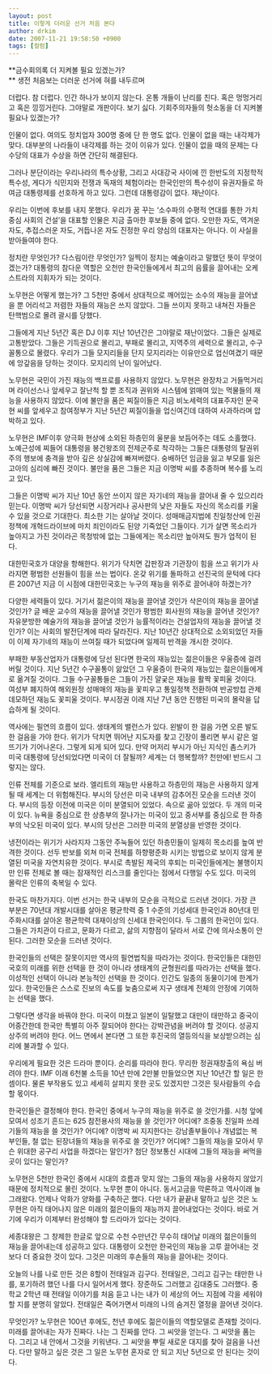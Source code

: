 ```yaml
---
layout: post
title: 이렇게 더러운 선거 처음 본다
author: drkim
date: 2007-11-21 19:58:50 +0900
tags: [컬럼]
---
```

**금수회의록 더 지켜볼 필요 있겠는가?  
** 생전 처음보는 더러운 선거에 혀를 내두르며 

더럽다. 참 더럽다. 인간 하나가 보이지 않는다. 온통 개들이 난리를 친다. 혹은 멍멍거리고 혹은 낑낑거린다. 그야말로 개판이다. 보기 싫다. 기회주의자들의 헛소동을 더 지켜볼 필요나 있겠는가? 

인물이 없다. 여의도 정치업자 300명 중에 단 한 명도 없다. 인물이 없을 때는 내각제가 맞다. 대부분의 나라들이 내각제를 하는 것이 이유가 있다. 인물이 없을 때의 문제는 다수당의 대표가 수상을 하면 간단히 해결된다. 

그러나 분단이라는 우리나라의 특수상황, 그리고 사대강국 사이에 낀 한반도의 지정학적 특수성, 게다가 식민지와 전쟁과 독재의 체험이라는 한국인만의 특수성이 유권자들로 하여금 대통령제를 선호하게 하고 있다. 그런데 대통령감이 없다. 재난이다.

우리는 이번에 후보를 내지 못했다. 우리가 꿈 꾸는 ‘소수파의 수평적 연대를 통한 가치중심 사회의 건설’을 대표할 인물은 지금 출마한 후보들 중에 없다. 오만한 자도, 역겨운 자도, 추접스러운 자도, 거듭나온 자도 진정한 우리 양심의 대표자는 아니다. 이 사실을 받아들여야 한다. 

정치란 무엇인가? 다스림이란 무엇인가? 일찍이 정치는 예술이라고 말했던 뜻이 무엇이겠는가? 대통령의 참다운 역할은 오천만 한국인들에게서 최고의 음률을 끌어내는 오케스트라의 지휘자가 되는 것이다. 

노무현은 어떻게 했는가? 그 5천만 중에서 상대적으로 깨어있는 소수의 재능을 끌어냈을 뿐 어리석고 저렴한 자들의 재능은 쓰지 않았다. 그들 쓰이지 못하고 내쳐진 자들은 탄핵범으로 몰려 괄시를 당했다. 

그들에게 지난 5년간 혹은 DJ 이후 지난 10년간은 그야말로 재난이었다. 그들은 실제로 고통받았다. 그들은 기득권으로 몰리고, 부패로 몰리고, 지역주의 세력으로 몰리고, 수구꼴통으로 몰렸다. 우리가 그들 모지리들을 단지 모지리라는 이유만으로 업신여겼기 때문에 앙갚음을 당하는 것이다. 모지리의 난이 일어났다. 

노무현은 국민이 가진 재능의 백프로를 사용하지 않았다. 노무현은 완장차고 거들먹거리며 라이선스나 앞세우고 잘난척 할 뿐 조직과 권위와 시스템에 얽매여 있는 먹물들의 재능을 사용하지 않았다. 이에 불만을 품은 찌질이들은 지금 비노세력의 대표주자인 문국현 씨를 앞세우고 참여정부가 지난 5년간 찌질이들을 업신여긴데 대하여 사과하라며 압박하고 있다. 

노무현은 IMF이후 양극화 현상에 소외된 하층민의 울분을 보듬어주는 데도 소홀했다. 노예근성에 찌들어 대통령을 봉건왕조의 전제군주로 착각하는 그들은 대통령의 탈권위주의 행보에 충격을 받아 깊은 상실감에 빠져버렸다. 숭배하던 임금을 잃고 부모를 잃은 고아의 심리에 빠진 것이다. 불만을 품은 그들은 지금 이명박 씨를 추종하며 복수를 노리고 있다. 

그들은 이명박 씨가 지난 10년 동안 쓰이지 않은 자기네의 재능을 끌어내 줄 수 있으리라 믿는다. 이명박 씨가 당선되면 시장거리나 공사판의 낮은 자들도 자신의 목소리를 키울 수 있을 것으로 기대한다. 최소한 기는 살아날 것이다. 성매매금지법에 친일청산에 인권정책에 개혁드라이브에 마치 죄인이라도 된양 기죽었던 그들이다. 기가 살면 목소리가 높아지고 가진 것이라곤 목청밖에 없는 그들에게는 목소리만 높아져도 뭔가 업적이 된다. 

대한민국호가 대양을 항해한다. 위기가 닥치면 갑판장과 기관장이 힘을 쓰고 위기가 사라지면 평범한 선원들이 힘을 쓰는 법이다. 온갖 위기를 돌파하고 선진국의 문턱에 다다른 2007년 지금 이 시점에 대한민국호는 누구의 재능을 위주로 끌어내야 하겠는가?

다양한 세력들이 있다. 거기서 젊은이의 재능을 끌어낼 것인가 삭은이의 재능을 끌어낼 것인가? 글 배운 교수의 재능을 끌어낼 것인가 평범한 회사원의 재능을 끌어낸 것인가? 자유분방한 예술가의 재능을 끌어낼 것인가 능률적이라는 건설업자의 재능을 끌어낼 것인가? 이는 사회의 발전단계에 따라 달라진다. 지난 10년간 상대적으로 소외되었던 자들이 이제 자기네의 재능이 쓰여질 때가 되었다며 일제히 반격을 개시한 것이다. 

부패한 부동산업자가 대통령에 당선 된다면 한국의 재능있는 젊은이들은 우울증에 걸려버릴 것이다. 지난 5년간 수구꼴통이 앓았던 그 우울증이 한국의 재능있는 젊은이들에게로 옮겨질 것이다. 그들 수구꼴통들은 그들이 가진 얄궂은 재능을 활짝 꽃피울 것이다. 여성부 폐지하여 해외원정 성매매의 재능을 꽃피우고 통일정책 전환하여 반공방첩 관제데모하던 재능도 꽃피울 것이다. 부시정권 이래 지난 7년 동안 진행된 미국의 몰락을 답습하게 될 것이다. 

역사에는 필연의 흐름이 있다. 생태계의 밸런스가 있다. 왼발이 한 걸음 가면 오른 발도 한 걸음을 가야 한다. 위기가 닥치면 뛰어난 지도자를 찾고 긴장이 풀리면 부시 같은 얼뜨기가 기어나온다. 그렇게 되게 되어 있다. 만약 머저리 부시가 아닌 지식인 촘스키가 미국 대통령에 당선되었다면 미국이 더 잘될까? 세계는 더 행복할까? 천만에! 반드시 그렇지는 않다. 

인류 전체를 기준으로 보라. 엘리트의 재능만 사용하고 하층민의 재능은 사용하지 않게 될 때 세계는 더 위험해진다. 부시의 당선은 미국 내부의 감추어진 모순을 드러낸 것이다. 부시의 등장 이전에 미국은 이미 분열되어 있었다. 속으로 곪아 있었다. 두 개의 미국이 있다. 뉴욕을 중심으로 한 상층부의 잘나가는 미국이 있고 중서부를 중심으로 한 하층부의 낙오된 미국이 있다. 부시의 당선은 그러한 미국의 분열상을 반영한 것이다. 

냉전이라는 위기가 사라지자 그동안 주눅들어 있던 하층민들이 일제히 목소리를 높여 반격한 것이다. 선두 반보를 외쳐 미국 전체를 하향평준화 시키는 방법으로 보이지 않게 분열된 미국을 자연치유한 것이다. 부시로 촉발된 제국의 후퇴는 미국인들에게는 불행이지만 인류 전체로 볼 때는 잠재적인 리스크를 줄인다는 점에서 다행일 수도 있다. 미국의 몰락은 인류의 축복일 수 있다. 

한국도 마찬가지다. 이번 선거는 한국 내부의 모순을 극적으로 드러낸 것이다. 가장 큰 부분은 70년대 개발시대를 살아온 평균학력 중 1 수준의 기성세대 한국인과 80년대 민주화시대를 살아온 평균학력 대재이상의 신세대 한국인이다. 두 그룹의 한국인이 있다. 그들은 가치관이 다르고, 문화가 다르고, 삶의 지향점이 달라서 서로 간에 의사소통이 안 된다. 그러한 모순을 드러낸 것이다. 

한국인들의 선택은 잘못이지만 역사의 필연법칙을 따라가는 것이다. 한국인들은 대한민국호의 미래를 위한 선택을 한 것이 아니라 생태계의 균형원리를 따라가는 선택을 했다. 이성적인 선택이 아니라 본능적인 선택을 한 것이다. 인간도 일종의 동물이기에 한계가 있다. 한국인들은 스스로 진보의 속도를 늦춤으로써 지구 생태계 전체의 안정에 기여하는 선택을 했다. 

그렇다면 생각을 바꿔야 한다. 미국이 미쳤고 일본이 일탈했고 대만이 태만하고 중국이 어중간한데 한국만 특별히 아주 잘되어야 한다는 강박관념을 버려야 할 것이다. 성공지상주의 버려야 한다. 어느 면에서 본다면 그 또한 후진국의 열등의식을 보상받으려는 심리에 불과할 수 있다. 

우리에게 필요한 것은 드라마 뿐이다. 순리를 따라야 한다. 무리한 정권재창출의 욕심 버려야 한다. IMF 이래 6천불 소득을 10년 만에 2만불 만들었으면 지난 10년간 할 일은 한 셈이다. 물론 부작용도 있고 세세히 살피지 못한 곳도 있겠지만 그것은 뒷사람들의 수습할 몫이다. 

한국인들은 결정해야 한다. 한국인 중에서 누구의 재능을 위주로 쓸 것인가를. 시청 앞에 모여서 성조기 흔드는 625 참전용사의 재능을 쓸 것인가? 어디에? 조중동 친일파 쓰레기들의 재능을 쓸 것인가? 어디에? 이명박 씨 지지한다는 강남졸부들이나 개념없는 복부인들, 철 없는 된장녀들의 재능을 위주로 쓸 것인가? 어디에? 그들의 재능을 모아서 무슨 위대한 공구리 사업을 하겠다는 말인가? 첨단 정보통신 시대에 그들의 재능을 써먹을 곳이 있다는 말인가? 

노무현은 5천만 한국인 중에서 시대의 흐름과 맞지 않는 그들의 재능을 사용하지 않았기 때문에 정치적으로 몰린 것이다. 노무현 뿐이 아니다. 동서고금을 막론하고 역사이래 늘 그래왔다. 언제나 악화가 양화를 구축하곤 했다. 다만 내가 끝끝내 말하고 싶은 것은 노무현은 아직 태어나지 않은 미래의 젊은이들의 재능까지 끌어내었다는 것이다. 바로 거기에 우리가 이제부터 완성해야 할 드라마가 있다는 것이다. 

세종대왕은 그 창제한 한글로 앞으로 수천 수만년간 무수히 태어날 미래의 젊은이들의 재능을 끌어내는데 성공하고 있다. 대통령이 오천만 한국인의 재능을 고루 끌어내는 것 보다 더 중요한 것이 있다. 그것은 미래의 후손들의 재능을 끌어내는 것이다. 

오늘의 나를 나로 만든 것은 8할이 전태일과 김구다. 전태일은, 그리고 김구는 태만한 나를, 포기하려 했던 나를 다시 일어서게 했다. 장준하도 그러했고 김대중도 그러했다. 중학교 2학년 때 전태일 이야기를 처음 듣고 나는 내가 이 세상의 어느 지점에 각을 세워야 할 지를 분명히 알았다. 전태일은 죽어가면서 미래의 나의 숨겨진 열정을 끌어낸 것이다. 

무엇인가? 노무현은 100년 후에도, 천년 후에도 젊은이들의 역할모델로 존재할 것이다. 미래를 끌어내는 자가 진짜다. 나는 그 진짜를 안다. 그 씨앗을 얻는다. 그 씨앗을 품는다. 그리고 내 안에서 그것을 키워낸다. 그 씨앗을 뿌릴 새로운 대지를 찾아 걸음을 나선다. 다만 말하고 싶은 것은 그 일은 노무현 혼자로 안 되고 지난 5년으로 안 된다는 것이다.